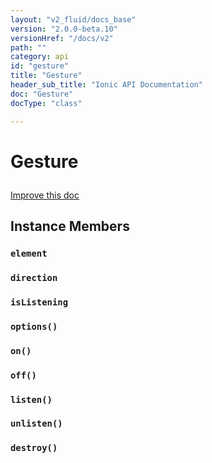 ```yaml
---
layout: "v2_fluid/docs_base"
version: "2.0.0-beta.10"
versionHref: "/docs/v2"
path: ""
category: api
id: "gesture"
title: "Gesture"
header_sub_title: "Ionic API Documentation"
doc: "Gesture"
docType: "class"

---
```










<h1 class="api-title">
<a class="anchor" name="gesture" href="#gesture"></a>

Gesture





</h1>

<a class="improve-v2-docs" href="http://github.com/driftyco/ionic/edit/master//src/gestures/gesture.ts#L1">
Improve this doc
</a>











<!-- @usage tag -->


<!-- @property tags -->



<!-- instance methods on the class -->

<h2><a class="anchor" name="instance-members" href="#instance-members"></a>Instance Members</h2>

<div id="element"></div>

<h3>
<a class="anchor" name="element" href="#element"></a>
<code>element</code>
  

</h3>












<div id="direction"></div>

<h3>
<a class="anchor" name="direction" href="#direction"></a>
<code>direction</code>
  

</h3>












<div id="isListening"></div>

<h3>
<a class="anchor" name="isListening" href="#isListening"></a>
<code>isListening</code>
  

</h3>












<div id="options"></div>

<h3>
<a class="anchor" name="options" href="#options"></a>
<code>options()</code>
  

</h3>












<div id="on"></div>

<h3>
<a class="anchor" name="on" href="#on"></a>
<code>on()</code>
  

</h3>












<div id="off"></div>

<h3>
<a class="anchor" name="off" href="#off"></a>
<code>off()</code>
  

</h3>












<div id="listen"></div>

<h3>
<a class="anchor" name="listen" href="#listen"></a>
<code>listen()</code>
  

</h3>












<div id="unlisten"></div>

<h3>
<a class="anchor" name="unlisten" href="#unlisten"></a>
<code>unlisten()</code>
  

</h3>












<div id="destroy"></div>

<h3>
<a class="anchor" name="destroy" href="#destroy"></a>
<code>destroy()</code>
  

</h3>













<!-- related link --><!-- end content block -->


<!-- end body block -->

